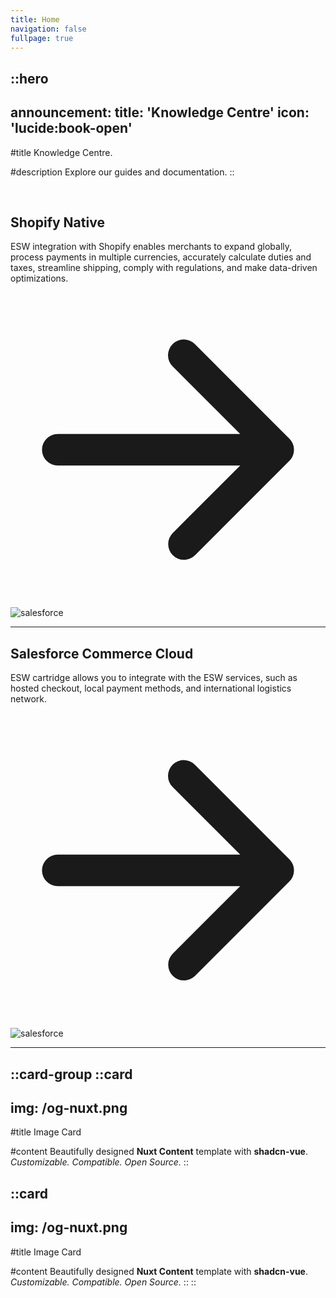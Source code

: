 ```yaml
---
title: Home
navigation: false
fullpage: true
---
```


::hero
---
announcement:
  title: 'Knowledge Centre'
  icon: 'lucide:book-open'
---

#title
Knowledge Centre.

#description
Explore our guides and documentation.
::

<br>

<section class="bg-background text-foreground">
  <div class="grid max-w-screen-xl px-4 py-8 mx-auto lg:gap-8 xl:gap-0 lg:py-16 lg:grid-cols-12">
    <div class="mr-auto place-self-center lg:col-span-7">
      <h1 class="max-w-2xl mb-4 text-lg font-semibold tracking-tight leading-none md:text-5xl xl:text-6xl">
        Shopify Native
      </h1>
      <p class="max-w-2xl mb-6 font-light text-muted-foreground lg:mb-8 md:text-lg lg:text-xl">
        ESW integration with Shopify enables merchants to expand globally, process payments in multiple currencies, accurately calculate duties and taxes, streamline shipping, comply with regulations, and make data-driven optimizations.
      </p>
      <a href="/shopify/home" class="inline-flex items-center justify-center px-5 py-3 mr-3 text-base font-medium text-primary-foreground bg-primary rounded-lg hover:bg-primary/90 focus:ring-4 focus:ring-primary/30 dark:focus:ring-primary/70">
        <svg class="w-5 h-5 ml-2 -mr-1" fill="currentColor" viewBox="0 0 20 20">
          <path fill-rule="evenodd" d="M10.293 3.293a1 1 0 011.414 0l6 6a1 1 0 010 1.414l-6 6a1 1 0 01-1.414-1.414L14.586 11H3a1 1 0 110-2h11.586l-4.293-4.293a1 1 0 010-1.414z" clip-rule="evenodd"/>
        </svg>
      </a>
    </div>
    <div class="hidden lg:mt-0 lg:col-span-5 lg:flex">
      <img src="/Untitled design (1).png" alt="salesforce">
    </div>
  </div>
</section>


---

<section class="bg-background text-foreground">
  <div class="grid max-w-screen-xl px-4 py-8 mx-auto lg:gap-8 xl:gap-0 lg:py-16 lg:grid-cols-12">
    <div class="mr-auto place-self-center lg:col-span-7">
      <h1 class="max-w-2xl mb-4 text-lg font-semibold tracking-tight leading-none md:text-5xl xl:text-6xl">
        Salesforce Commerce Cloud
      </h1>
      <p class="max-w-2xl mb-6 font-light text-muted-foreground lg:mb-8 md:text-lg lg:text-xl">
        ESW cartridge allows you to integrate with the ESW services, such as hosted checkout, local payment methods, and international logistics network.
      </p>
      <a href="#" class="inline-flex items-center justify-center px-5 py-3 mr-3 text-base font-medium text-primary-foreground bg-primary rounded-lg hover:bg-primary/90 focus:ring-4 focus:ring-primary/30 dark:focus:ring-primary/70">
        <svg class="w-5 h-5 ml-2 -mr-1" fill="currentColor" viewBox="0 0 20 20">
          <path fill-rule="evenodd" d="M10.293 3.293a1 1 0 011.414 0l6 6a1 1 0 010 1.414l-6 6a1 1 0 01-1.414-1.414L14.586 11H3a1 1 0 110-2h11.586l-4.293-4.293a1 1 0 010-1.414z" clip-rule="evenodd"/>
        </svg>
      </a>
    </div>
    <div class="hidden lg:mt-0 lg:col-span-5 lg:flex">
      <img src="/Salesforce.jpg" alt="salesforce">
    </div>
  </div>
</section>


---

::card-group
  ::card
  ---
  img: /og-nuxt.png
  ---
  #title
  Image Card

  #content
  Beautifully designed **Nuxt Content** template with **shadcn-vue**. _Customizable. Compatible. Open Source._
  ::

  ::card
  ---
  img: /og-nuxt.png
  ---
  #title
  Image Card

  #content
  Beautifully designed **Nuxt Content** template with **shadcn-vue**. _Customizable. Compatible. Open Source._
  ::
::


